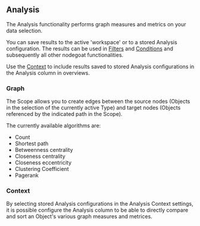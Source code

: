 ## Analysis
The Analysis functionality performs graph measures and metrics on your data selection.

You can save results to the active 'workspace' or to a stored Analysis configuration. The results can be used in [Filters](/usage/filter/README.md) and [Conditions](/usage/conditions/README.md) and subsequently all other nodegoat functionalities.

Use the [Context](/usage/analysis/README.md#context) to include results saved to stored Analysis configurations in the Analysis column in overviews.

### Graph
The Scope allows you to create edges between the source nodes (Objects in the selection of the currently active Type) and target nodes (Objects referenced by the indicated path in the Scope).

The currently available algorithms are:
* Count
* Shortest path
* Betweenness centrality
* Closeness centrality
* Closeness eccentricity
* Clustering Coefficient
* Pagerank

### Context
By selecting stored Analysis configurations in the Analysis Context settings, it is possible configure the Analysis column to be able to directly compare and sort an Object's various graph measures and metrices.

